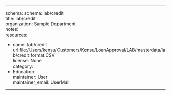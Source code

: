 


---  
schema: schema::lab/credit  
title: lab/credit  
organization: Sample Department  
notes:   
resources:  
- name: lab/credit 
 url:file:/Users/kensu/Customers/Kensu/LoanApproval/LAB/masterdata/lab/credit 
 format:CSV  
license: None  
category:
 - Education  
maintainer: User  
maintainer_email: UserMail  
---